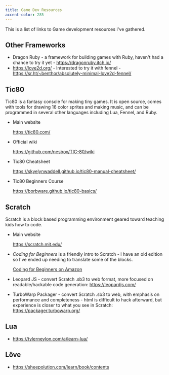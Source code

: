 ```yaml
---
title: Game Dev Resources
accent-color: 285
---
```


This is a list of links to Game development resources I've gathered.

## Other Frameworks

* Dragon Ruby - a framework for building games with Ruby, haven't had a chance to try it yet - <https://dragonruby.itch.io/>
* <https://love2d.org/> - Interested to try it with fennel - <https://sr.ht/~benthor/absolutely-minimal-love2d-fennel/>

## Tic80

Tic80 is a fantasy console for making tiny games. It is open source, comes with tools for drawing 16 color sprites and making music, and can be programmed in several other languages including Lua, Fennel, and Ruby.

* Main website 

  <https://tic80.com/> 
* Official wiki 

  <https://github.com/nesbox/TIC-80/wiki> 
* Tic80 Cheatsheet 

  <https://skyelynwaddell.github.io/tic80-manual-cheatsheet/> 
* Tic80 Beginners Course
  
  <https://borbware.github.io/tic80-basics/>

## Scratch

Scratch is a block based programming environment geared toward teaching kids how to code.

* Main website

  <https://scratch.mit.edu/>
  
* _Coding for Beginners_ is a friendly intro to Scratch - I have an old edition so I've ended up needing to translate some of the blocks.

  [Coding for Beginners on Amazon](https://www.amazon.com/Coding-Beginners-Scratch-Rosie-Dickins/dp/1474975097)
  
* Leopard JS - convert Scratch .sb3 to web format, more focused on readable/hackable code generation: <https://leopardjs.com/>
* TurboWarp Packager - convert Scratch .sb3 to web, with emphasis on performance and completeness - html is difficult to hack afterward, but experience is closer to what you see in Scratch: <https://packager.turbowarp.org/>

## Lua

* <https://tylerneylon.com/a/learn-lua/>

## Löve

* <https://sheepolution.com/learn/book/contents>
